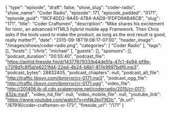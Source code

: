 {
  "type": "episode",
  "draft": false,
  "show_slug": "coder-radio",
  "show_name": "Coder Radio",
  "episode": 171,
  "episode_padded": "0171",
  "episode_guid": "19CF4DD2-9A45-4784-AAD9-1FDFD9AB46CB",
  "slug": "171",
  "title": "Coder Craftsmen",
  "description": "Mike shares his excitement for Ionic, an advanced HTML5 hybrid mobile app Framework. Then Chris asks if the tools used to make the product, as long as the end result is good, really matter?",
  "date": "2015-09-18T19:08:17-07:00",
  "header_image": "/images/shows/coder-radio.png",
  "categories": [
    "Coder Radio"
  ],
  "tags": [],
  "hosts": [
    "chris",
    "michael"
  ],
  "guests": [],
  "sponsors": [],
  "podcast_duration": "00:55:40",
  "podcast_file": "https://aphid.fireside.fm/d/1437767933/b44de5fa-47c1-4e94-bf9e-c72f8d1c8f5d/e6221fd4-22ed-4b24-b6b1-817e9997bdf6.mp3",
  "podcast_bytes": 28832405,
  "podcast_chapters": null,
  "podcast_alt_file": "http://traffic.libsyn.com/jbmirror/cr-0171.mp3",
  "podcast_ogg_file": "http://traffic.libsyn.com/jbmirror/cr-0171.ogg",
  "video_file": "http://201406.jb-dl.cdn.scaleengine.net/coderradio/2015/cr-0171-432p.mp4",
  "video_hd_file": null,
  "video_mobile_file": null,
  "youtube_link": "https://www.youtube.com/watch?v=mNk2knT9DIc",
  "jb_url": "/87916/coder-craftsmen-cr-171/",
  "fireside_url": "/171"
}


